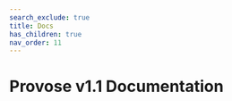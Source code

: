 ```yaml
---
search_exclude: true
title: Docs
has_children: true
nav_order: 11
---
```


# Provose v1.1 Documentation

